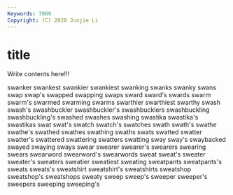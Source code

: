 ```yaml
---
Keywords: 7069
Copyright: (C) 2020 Junjie Li
---
```


# title

Write contents here!!!
 
swanker 
swankest 
swankier 
swankiest 
swanking 
swanks 
swanky 
swans
swap 
swap's 
swapped 
swapping 
swaps 
sward 
sward's 
swards 
swarm 
swarm's
swarmed 
swarming 
swarms 
swarthier 
swarthiest 
swarthy 
swash 
swash's 
swashbuckler 
swashbuckler's
swashbucklers 
swashbuckling 
swashbuckling's 
swashed 
swashes 
swashing 
swastika 
swastika's 
swastikas 
swat
swat's 
swatch 
swatch's 
swatches 
swath 
swath's 
swathe 
swathe's 
swathed 
swathes
swathing 
swaths 
swats 
swatted 
swatter 
swatter's 
swattered 
swattering 
swatters 
swatting
sway 
sway's 
swaybacked 
swayed 
swaying 
sways 
swear 
swearer 
swearer's 
swearers
swearing 
swears 
swearword 
swearword's 
swearwords 
sweat 
sweat's 
sweater 
sweater's 
sweaters
sweatier 
sweatiest 
sweating 
sweatpants 
sweatpants's 
sweats 
sweats's 
sweatshirt 
sweatshirt's 
sweatshirts
sweatshop 
sweatshop's 
sweatshops 
sweaty 
sweep 
sweep's 
sweeper 
sweeper's 
sweepers 
sweeping
sweeping's 
